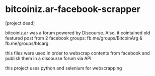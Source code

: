 # bitcoiniz.ar-facebook-scrapper

[project dead]

bitcoiniz.ar was a forum powered by Discourse. Also, it cointained old featured post from 2 facebook groups: fb.me/groups/BitcoinArg &amp; fb.me/groups/btcarg

this files were used in order to webscrap contents from facebook and publish them in a discourse forum via API

this project uses python and selenium for webscrapping
